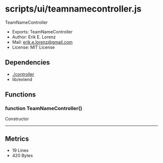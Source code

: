 # scripts/ui/teamnamecontroller.js


TeamNameController

* Exports: TeamNameController
* Author: Erik E. Lorenz 
* Mail: <erik.e.lorenz@gmail.com>
* License: MIT License


## Dependencies

* <a href="./controller.html">./controller</a>
* lib/extend

## Functions

###   function TeamNameController()
Constructor

---

## Metrics

* 19 Lines
* 420 Bytes

